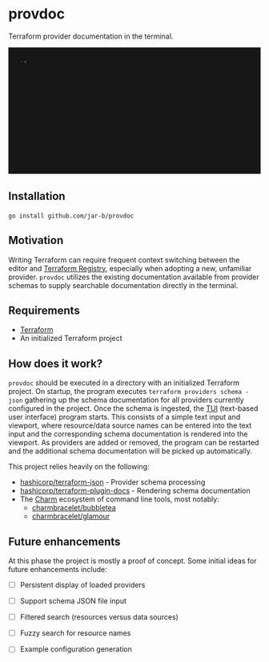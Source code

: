 # provdoc

Terraform provider documentation in the terminal.

<img width="800" src="./demo/demo.gif" />

## Installation

```
go install github.com/jar-b/provdoc
```

## Motivation

Writing Terraform can require frequent context switching between the editor
and [Terraform Registry](https://registry.terraform.io/), especially when
adopting a new, unfamiliar provider. `provdoc` utilizes the existing
documentation available from provider schemas to supply searchable documentation
directly in the terminal.

## Requirements

- [Terraform](https://www.terraform.io/)
- An initialized Terraform project

## How does it work?

`provdoc` should be executed in a directory with an initialized Terraform project.
On startup, the program executes `terraform providers schema -json` gathering up
the schema documentation for all providers currently configured in the project. Once
the schema is ingested, the [TUI](https://en.wikipedia.org/wiki/Text-based_user_interface)
(text-based user interface) program starts. This consists of a simple text input
and viewport, where resource/data source names can be entered into the text input and
the corresponding schema documentation is rendered into the viewport. As providers
are added or removed, the program can be restarted and the additional schema documentation
will be picked up automatically.

This project relies heavily on the following:

- [hashicorp/terraform-json](https://github.com/hashicorp/terraform-json) - Provider schema processing
- [hashicorp/terraform-plugin-docs](https://github.com/hashicorp/terraform-plugin-docs) - Rendering schema documentation
- The [Charm](https://github.com/charmbracelet) ecosystem of command line tools, most notably:
  - [charmbracelet/bubbletea](https://github.com/charmbracelet/bubbletea)
  - [charmbracelet/glamour](https://github.com/charmbracelet/glamour)

## Future enhancements

At this phase the project is mostly a proof of concept. Some initial ideas for
future enhancements include:

- [ ] Persistent display of loaded providers
- [ ] Support schema JSON file input
- [ ] Filtered search (resources versus data sources) 
- [ ] Fuzzy search for resource names
- [ ] Example configuration generation

